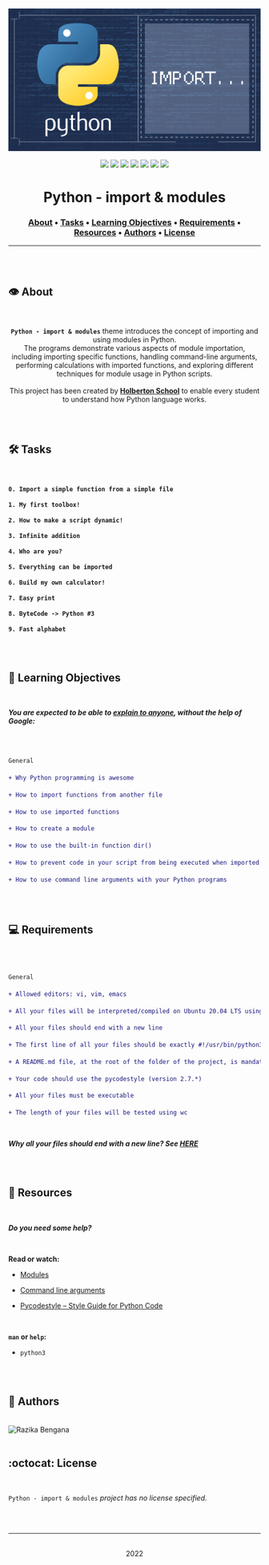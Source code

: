 <div align="center">
<br>

![Import_modules.png](README-image/import_modules.png)

</div>


<p align="center">
<img src="https://img.shields.io/badge/-PYTHON-yellow">
<img src="https://img.shields.io/badge/-Linux-lightgrey">
<img src="https://img.shields.io/badge/-WSL-brown">
<img src="https://img.shields.io/badge/-Ubuntu%2020.04.4%20LTS-orange">
<img src="https://img.shields.io/badge/-JetBrains-blue">
<img src="https://img.shields.io/badge/-Holberton%20School-red">
<img src="https://img.shields.io/badge/License-not%20specified-brightgreen">
</p>


<h1 align="center"> Python - import & modules </h1>


<h3 align="center">
<a href="https://github.com/RazikaBengana/holbertonschool-higher_level_programming/tree/main/python-import_modules#eye-about">About</a> •
<a href="https://github.com/RazikaBengana/holbertonschool-higher_level_programming/tree/main/python-import_modules#hammer_and_wrench-tasks">Tasks</a> •
<a href="https://github.com/RazikaBengana/holbertonschool-higher_level_programming/tree/main/python-import_modules#memo-learning-objectives">Learning Objectives</a> •
<a href="https://github.com/RazikaBengana/holbertonschool-higher_level_programming/tree/main/python-import_modules#computer-requirements">Requirements</a> •
<a href="https://github.com/RazikaBengana/holbertonschool-higher_level_programming/tree/main/python-import_modules#mag_right-resources">Resources</a> •
<a href="https://github.com/RazikaBengana/holbertonschool-higher_level_programming/tree/main/python-import_modules#bust_in_silhouette-authors">Authors</a> •
<a href="https://github.com/RazikaBengana/holbertonschool-higher_level_programming/tree/main/python-import_modules#octocat-license">License</a>
</h3>

---

<!-- ------------------------------------------------------------------------------------------------- -->

<br>
<br>

## :eye: About

<br>

<div align="center">

**`Python - import & modules`** theme introduces the concept of importing and using modules in Python.
<br>
The programs demonstrate various aspects of module importation, including importing specific functions, handling command-line arguments, performing calculations with imported functions, and exploring different techniques for module usage in Python scripts.
<br>
<br>
This project has been created by **[Holberton School](https://www.holbertonschool.com/about-holberton)** to enable every student to understand how Python language works.

</div>

<br>
<br>

<!-- ------------------------------------------------------------------------------------------------- -->

## :hammer_and_wrench: Tasks

<br>

**`0. Import a simple function from a simple file`**

**`1. My first toolbox!`**

**`2. How to make a script dynamic!`**

**`3. Infinite addition`**

**`4. Who are you?`**

**`5. Everything can be imported`**

**`6. Build my own calculator!`**

**`7. Easy print`**

**`8. ByteCode -> Python #3`**

**`9. Fast alphabet`**

<br>
<br>

<!-- ------------------------------------------------------------------------------------------------- -->

## :memo: Learning Objectives

<br>

**_You are expected to be able to [explain to anyone](https://fs.blog/feynman-learning-technique/), without the help of Google:_**

<br>

```diff

General

+ Why Python programming is awesome

+ How to import functions from another file

+ How to use imported functions

+ How to create a module

+ How to use the built-in function dir()

+ How to prevent code in your script from being executed when imported

+ How to use command line arguments with your Python programs

```

<br>
<br>

<!-- ------------------------------------------------------------------------------------------------- -->

## :computer: Requirements

<br>

```diff

General

+ Allowed editors: vi, vim, emacs

+ All your files will be interpreted/compiled on Ubuntu 20.04 LTS using python3 (version 3.9.*)

+ All your files should end with a new line

+ The first line of all your files should be exactly #!/usr/bin/python3

+ A README.md file, at the root of the folder of the project, is mandatory

+ Your code should use the pycodestyle (version 2.7.*)

+ All your files must be executable

+ The length of your files will be tested using wc

```

<br>

**_Why all your files should end with a new line? See [HERE](https://unix.stackexchange.com/questions/18743/whats-the-point-in-adding-a-new-line-to-the-end-of-a-file/18789)_**

<br>
<br>

<!-- ------------------------------------------------------------------------------------------------- -->

## :mag_right: Resources

<br>

**_Do you need some help?_**

<br>

**Read or watch:**

* [Modules](https://docs.python.org/3/tutorial/modules.html)

* [Command line arguments](https://docs.python.org/3/tutorial/stdlib.html#command-line-arguments)

* [Pycodestyle – Style Guide for Python Code](https://pypi.org/project/pycodestyle/)

<br>

**`man` or `help`:**

* `python3`

<br>
<br>

<!-- ------------------------------------------------------------------------------------------------- -->

## :bust_in_silhouette: Authors

<br>

<img src="https://img.shields.io/badge/Razika%20Bengana-darkblue" alt="Razika Bengana" width="120">

<br>
<br>

<!-- ------------------------------------------------------------------------------------------------- -->

## :octocat: License

<br>

```Python - import & modules``` _project has no license specified._

<br>
<br>

---

<p align="center"><br>2022</p>